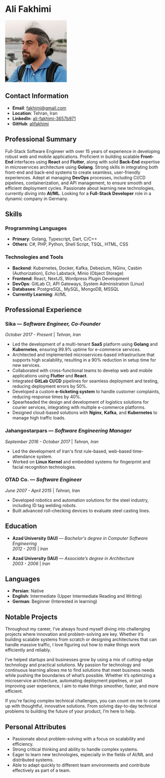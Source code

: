 # Ali Fakhimi

![Ali Fakhimi Profile](profile.jpeg)

## Contact Information

- **Email**: <fakhimi@gmail.com>
- **Location**: Tehran, Iran
- **LinkedIn**: [ali-fakhimi-3657b971](https://www.linkedin.com/in/ali-fakhimi-3657b971)
- **GitHub**: [alifakhimi](https://github.com/alifakhimi)

## Professional Summary

Full-Stack Software Engineer with over 15 years of experience in developing robust web and mobile applications. Proficient in building scalable **Front-End** interfaces using **React** and **Flutter**, along with solid **Back-End** expertise in microservices architecture using **Golang**. Strong skills in integrating both front-end and back-end systems to create seamless, user-friendly experiences. Adept at managing **DevOps** processes, including CI/CD pipelines, containerization, and API management, to ensure smooth and efficient deployment cycles. Passionate about learning new technologies, currently diving into **AI/ML**. Looking for a **Full-Stack Developer** role in a dynamic company in Germany.

## Skills

### Programming Languages

- **Primary**: Golang, Typescript, Dart, C/C++
- **Others**: C#, PHP, Python, Shell Script, TSQL, HTML, CSS

### Technologies and Tools

- **Backend**: Kubernetes, Docker, Kafka, Debezium, NGinx, Casbin (Authorization), Echo Labstack, Minio (Object Storage)
- **Frontend**: React, NextJS, Wordpress Plugin Development
- **DevOps**: GitLab CI, API Gateways, System Administration (Linux)
- **Databases**: PostgreSQL, MySQL, MongoDB, MSSQL
- **Currently Learning**: AI/ML

## Professional Experience

### **Sika** — _Software Engineer, Co-Founder_

_October 2017 - Present_ | _Tehran, Iran_

- Led the development of a multi-tenant **SaaS** platform using **Golang** and **Kubernetes**, ensuring 99.9% uptime for e-commerce services.
- Architected and implemented microservices-based infrastructure that supports high scalability, resulting in a 90% reduction in setup time for new services.
- Collaborated with cross-functional teams to develop web and mobile applications using **Flutter** and **React**.
- Integrated **GitLab CI/CD** pipelines for seamless deployment and testing, reducing deployment errors by 50%.
- Developed a custom **e-ticketing system** to handle customer complaints, reducing response times by 40%.
- Spearheaded the design and development of logistics solutions for courier services, integrating with multiple e-commerce platforms.
- Designed cloud-based solutions with **Nginx**, **Kafka**, and **Kubernetes** to manage high traffic loads.

### **Jahangostarpars** — _Software Engineering Manager_

_September 2016 - October 2017_ | _Tehran, Iran_

- Led the development of Iran's first rule-based, web-based time-attendance system.
- Worked on **Linux Kernel** and embedded systems for fingerprint and facial recognition technologies.

### **OTAD Co.** — _Software Engineer_

_June 2007 - April 2015_ | _Tehran, Iran_

- Developed robotics and automation solutions for the steel industry, including ID tag welding robots.
- Built advanced roll-checking devices to evaluate steel casting lines.

## Education

- **Azad University (IAU)** — _Bachelor's degree in Computer Software Engineering_  
  _2012 - 2015_ | _Iran_

- **Azad University (IAU)** — _Associate’s degree in Architecture_  
  _2003 - 2006_ | _Iran_

## Languages

- **Persian**: Native
- **English**: Intermediate (Upper Intermediate Reading and Writing)
- **German**: Beginner (Interested in learning)

## Notable Projects

Throughout my career, I’ve always found myself diving into challenging projects where innovation and problem-solving are key. Whether it’s building scalable systems from scratch or designing architectures that can handle massive traffic, I love figuring out how to make things work efficiently and reliably.

I’ve helped startups and businesses grow by using a mix of cutting-edge technology and practical solutions. My passion for technology and continuous learning allows me to find solutions that meet business needs while pushing the boundaries of what’s possible. Whether it’s optimizing a microservice architecture, automating deployment pipelines, or just improving user experience, I aim to make things smoother, faster, and more efficient.

If you're facing complex technical challenges, you can count on me to come up with thoughtful, innovative solutions. From solving day-to-day technical problems to building the future of your product, I’m here to help.

## Personal Attributes

- Passionate about problem-solving with a focus on scalability and efficiency.
- Strong critical thinking and ability to handle complex systems.
- Eager to learn new technologies, especially in the fields of AI/ML and distributed systems.
- Able to adapt quickly to different team environments and contribute effectively as part of a team.
